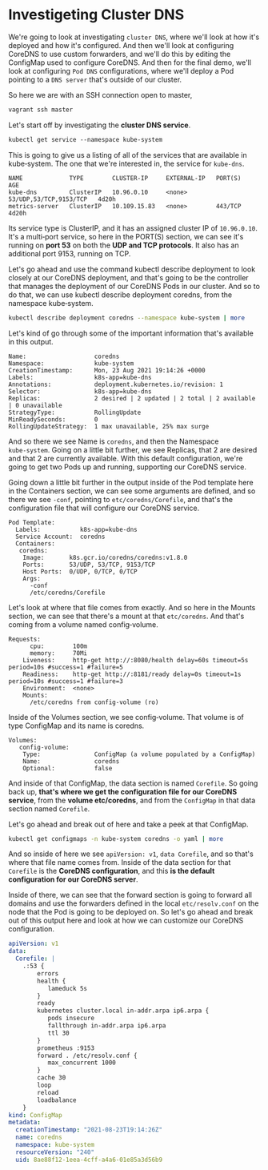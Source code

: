 # Investigeting Cluster DNS

We're going to look at investigating `cluster DNS`, where we'll look at how it's deployed and how it's configured. And then we'll look at configuring CoreDNS to use custom forwarders, and we'll do this by editing the ConfigMap used to configure CoreDNS. And then for the final demo, we'll look at configuring `Pod DNS` configurations, where we'll deploy a Pod pointing to a `DNS server` that's outside of our cluster. 

So here we are with an SSH connection open to master, 

```bash
vagrant ssh master
```

Let's start off by investigating the **cluster DNS service**. 

```bash
kubectl get service ‑‑namespace kube‑system
```

This is going to give us a listing of all of the services that are available in kube‑system. The one that we're interested in, the service for `kube‑dns`. 

```
NAME             TYPE        CLUSTER-IP     EXTERNAL-IP   PORT(S)                  AGE
kube-dns         ClusterIP   10.96.0.10     <none>        53/UDP,53/TCP,9153/TCP   4d20h
metrics-server   ClusterIP   10.109.15.83   <none>        443/TCP                  4d20h
```

Its service type is ClusterIP, and it has an assigned cluster IP of `10.96.0.10`. It's a multi‑port service, so here in the PORT(S) section, we can see it's running on **port 53** on both the **UDP and TCP protocols**. It also has an additional port 9153, running on TCP. 

Let's go ahead and use the command kubectl describe deployment to look closely at our CoreDNS deployment, and that's going to be the controller that manages the deployment of our CoreDNS Pods in our cluster. And so to do that, we can use kubectl describe deployment coredns, from the namespace kube‑system. 

```bash
kubectl describe deployment coredns --namespace kube-system | more
```

Let's kind of go through some of the important information that's available in this output. 

```
Name:                   coredns
Namespace:              kube-system
CreationTimestamp:      Mon, 23 Aug 2021 19:14:26 +0000
Labels:                 k8s-app=kube-dns
Annotations:            deployment.kubernetes.io/revision: 1
Selector:               k8s-app=kube-dns
Replicas:               2 desired | 2 updated | 2 total | 2 available | 0 unavailable
StrategyType:           RollingUpdate
MinReadySeconds:        0
RollingUpdateStrategy:  1 max unavailable, 25% max surge
```

And so there we see Name is `coredns`, and then the Namespace `kube‑system`. Going on a little bit further, we see Replicas, that 2 are desired and that 2 are currently available. With this default configuration, we're going to get two Pods up and running, supporting our CoreDNS service. 


Going down a little bit further in the output inside of the Pod template here in the Containers section, we can see some arguments are defined, and so there we see `‑conf`, pointing to `etc/coredns/Corefile`, and that's the configuration file that will configure our CoreDNS service. 

```
Pod Template:
  Labels:           k8s-app=kube-dns
  Service Account:  coredns
  Containers:
   coredns:
    Image:       k8s.gcr.io/coredns/coredns:v1.8.0
    Ports:       53/UDP, 53/TCP, 9153/TCP
    Host Ports:  0/UDP, 0/TCP, 0/TCP
    Args:
      -conf
      /etc/coredns/Corefile
```


Let's look at where that file comes from exactly. And so here in the Mounts section, we can see that there's a mount at that `etc/coredns`. And that's coming from a volume named config‑volume. 

```
Requests:
      cpu:        100m
      memory:     70Mi
    Liveness:     http-get http://:8080/health delay=60s timeout=5s period=10s #success=1 #failure=5
    Readiness:    http-get http://:8181/ready delay=0s timeout=1s period=10s #success=1 #failure=3
    Environment:  <none>
    Mounts:
      /etc/coredns from config-volume (ro)
```

Inside of the Volumes section, we see config‑volume. That volume is of type ConfigMap and its name is coredns. 

```
Volumes:
   config-volume:
    Type:               ConfigMap (a volume populated by a ConfigMap)
    Name:               coredns
    Optional:           false
```

And inside of that ConfigMap, the data section is named `Corefile`. So going back up, **that's where we get the configuration file for our CoreDNS service**, from the **volume etc/coredns**, and from the `ConfigMap` in that data section named `Corefile`. 


Let's go ahead and break out of here and take a peek at that ConfigMap. 

```bash
kubectl get configmaps -n kube-system coredns -o yaml | more
```

And so inside of here we see `apiVersion: v1`, `data Corefile`, and so that's where that file name comes from. Inside of the data section for that `Corefile` is the **CoreDNS configuration**, and this **is the default configuration for our CoreDNS server**. 

Inside of there, we can see that the forward section is going to forward all domains and use the forwarders defined in the local `etc/resolv.conf` on the node that the Pod is going to be deployed on. So let's go ahead and break out of this output here and look at how we can customize our CoreDNS configuration.

```yaml
apiVersion: v1
data:
  Corefile: |
    .:53 {
        errors
        health {
           lameduck 5s
        }
        ready
        kubernetes cluster.local in-addr.arpa ip6.arpa {
           pods insecure
           fallthrough in-addr.arpa ip6.arpa
           ttl 30
        }
        prometheus :9153
        forward . /etc/resolv.conf {
           max_concurrent 1000
        }
        cache 30
        loop
        reload
        loadbalance
    }
kind: ConfigMap
metadata:
  creationTimestamp: "2021-08-23T19:14:26Z"
  name: coredns
  namespace: kube-system
  resourceVersion: "240"
  uid: 8ae88f12-1eea-4cff-a4a6-01e85a3d56b9
```
